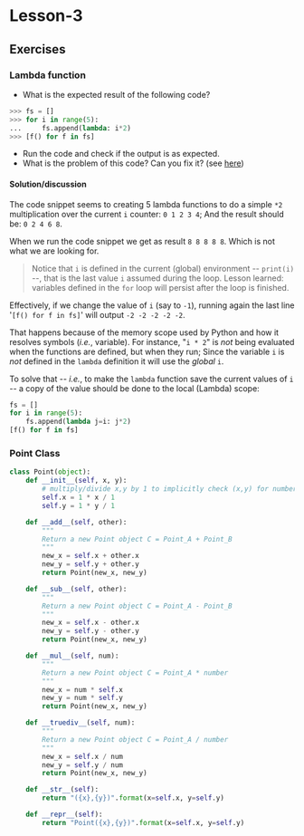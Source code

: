 # Lesson-3

## Exercises

### Lambda function
* What is the expected result of the following code?
```python
>>> fs = []
>>> for i in range(5):
...     fs.append(lambda: i*2)
>>> [f() for f in fs]
```
* Run the code and check if the output is as expected.
* What is the problem of this code? Can you fix it? (see [here](https://stackoverflow.com/a/938493/687896))

#### Solution/discussion
The code snippet seems to creating 5 lambda functions to do
a simple `*2` multiplication over the current `i` counter: `0 1 2 3 4`; And the result should be: `0 2 4 6 8`.

When we run the code snippet we get as result `8 8 8 8 8`.
Which is not what we are looking for.

> Notice that `i` is defined in the current (global) environment -- `print(i)` --, that is the last value `i` assumed during the loop.
> Lesson learned: variables defined in the `for` loop will persist after the loop is finished.

Effectively, if we change the value of `i` (say to `-1`), running again the last line '`[f() for f in fs]`' will output `-2 -2 -2 -2 -2`.

That happens because of the memory scope used by Python and how it resolves symbols (_i.e._, variable).
For instance, "`i * 2`" is *not* being evaluated when the functions are defined, but when they run; Since the variable `i` is *not* defined in the `lambda` definition it will use the _global_  `i`.

To solve that -- _i.e._, to make the `lambda` function save the current values of `i` -- a copy of the value should be done to the local (Lambda) scope:
```python
fs = []
for i in range(5):
    fs.append(lambda j=i: j*2)
[f() for f in fs]
```


### Point Class

```python
class Point(object):
    def __init__(self, x, y):
        # multiply/divide x,y by 1 to implicitly check (x,y) for numbers
        self.x = 1 * x / 1
        self.y = 1 * y / 1

    def __add__(self, other):
        """
        Return a new Point object C = Point_A + Point_B
        """
        new_x = self.x + other.x
        new_y = self.y + other.y
        return Point(new_x, new_y)

    def __sub__(self, other):
        """
        Return a new Point object C = Point_A - Point_B
        """
        new_x = self.x - other.x
        new_y = self.y - other.y
        return Point(new_x, new_y)

    def __mul__(self, num):
        """
        Return a new Point object C = Point_A * number
        """
        new_x = num * self.x
        new_y = num * self.y
        return Point(new_x, new_y)

    def __truediv__(self, num):
        """
        Return a new Point object C = Point_A / number
        """
        new_x = self.x / num
        new_y = self.y / num
        return Point(new_x, new_y)

    def __str__(self):
        return "({x},{y})".format(x=self.x, y=self.y)

    def __repr__(self):
        return "Point({x},{y})".format(x=self.x, y=self.y)
```
